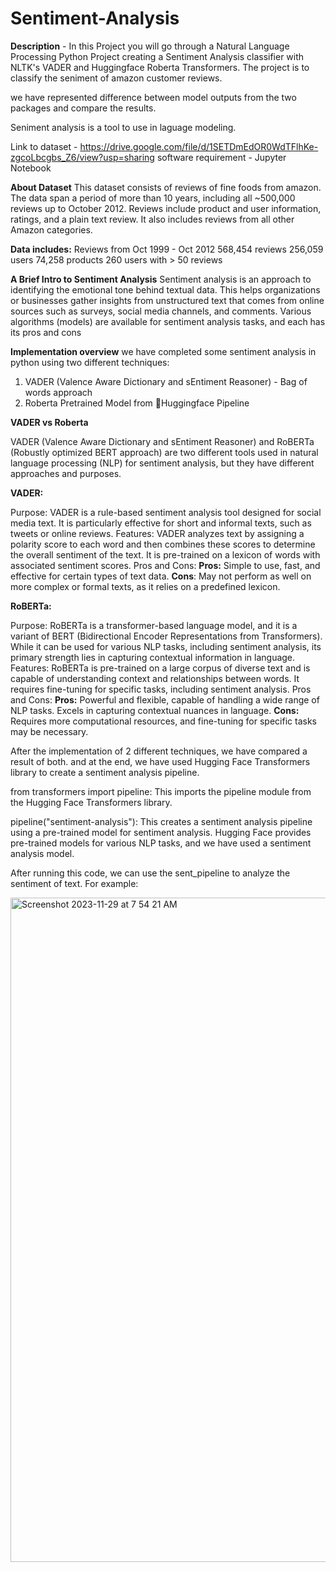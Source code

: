 # Sentiment-Analysis

**Description** - In this Project you will go through a Natural Language Processing Python Project creating a Sentiment Analysis classifier with NLTK's VADER and Huggingface Roberta Transformers. The project is to classify the seniment of amazon customer reviews. 

we have represented difference between model outputs from the two packages and compare the results. 

Seniment analysis is a tool to use in laguage modeling.

Link to dataset - https://drive.google.com/file/d/1SETDmEdOR0WdTFlhKe-zgcoLbcgbs_Z6/view?usp=sharing
software requirement - Jupyter Notebook

**About Dataset**
This dataset consists of reviews of fine foods from amazon. The data span a period of more than 10 years, including all ~500,000 reviews up to October 2012. Reviews include product and user information, ratings, and a plain text review. It also includes reviews from all other Amazon categories.

**Data includes:**
Reviews from Oct 1999 - Oct 2012
568,454 reviews
256,059 users
74,258 products
260 users with > 50 reviews

**A Brief Intro to Sentiment Analysis**
Sentiment analysis is an approach to identifying the emotional tone behind textual data. This helps organizations or businesses gather insights from unstructured text that comes from online sources such as surveys, social media channels, and comments. Various algorithms (models) are available for sentiment analysis tasks, and each has its pros and cons

**Implementation overview**
we have completed some sentiment analysis in python using two different techniques:

1. VADER (Valence Aware Dictionary and sEntiment Reasoner) - Bag of words approach
2. Roberta Pretrained Model from 🤗Huggingface Pipeline

**VADER vs Roberta**

VADER (Valence Aware Dictionary and sEntiment Reasoner) and RoBERTa (Robustly optimized BERT approach) are two different tools used in natural language processing (NLP) for sentiment analysis, but they have different approaches and purposes.

**VADER:**

Purpose: VADER is a rule-based sentiment analysis tool designed for social media text. It is particularly effective for short and informal texts, such as tweets or online reviews.
Features: VADER analyzes text by assigning a polarity score to each word and then combines these scores to determine the overall sentiment of the text. It is pre-trained on a lexicon of words with associated sentiment scores.
Pros and Cons:
**Pros:** Simple to use, fast, and effective for certain types of text data.
**Cons**: May not perform as well on more complex or formal texts, as it relies on a predefined lexicon.

**RoBERTa:**

Purpose: RoBERTa is a transformer-based language model, and it is a variant of BERT (Bidirectional Encoder Representations from Transformers). While it can be used for various NLP tasks, including sentiment analysis, its primary strength lies in capturing contextual information in language.
Features: RoBERTa is pre-trained on a large corpus of diverse text and is capable of understanding context and relationships between words. It requires fine-tuning for specific tasks, including sentiment analysis.
Pros and Cons:
**Pros:** Powerful and flexible, capable of handling a wide range of NLP tasks. Excels in capturing contextual nuances in language.
**Cons:** Requires more computational resources, and fine-tuning for specific tasks may be necessary.

After the implementation of 2 different techniques, we have compared a result of both.
and at the end, we have used Hugging Face Transformers library to create a sentiment analysis pipeline. 

from transformers import pipeline: This imports the pipeline module from the Hugging Face Transformers library.

pipeline("sentiment-analysis"): This creates a sentiment analysis pipeline using a pre-trained model for sentiment analysis. Hugging Face provides pre-trained models for various NLP tasks, and we have used a sentiment analysis model.

After running this code, we can use the sent_pipeline to analyze the sentiment of text. For example:

<img width="1063" alt="Screenshot 2023-11-29 at 7 54 21 AM" src="https://github.com/nikkipatel19/Sentiment-Analysis/assets/67902583/edd62eb9-0e2d-4121-997f-48bb145e50ab">
